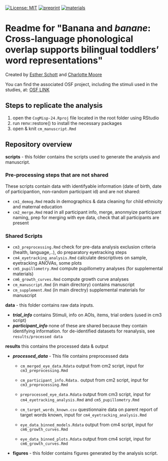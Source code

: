 [![License: MIT](https://img.shields.io/badge/License-MIT-yellow.svg)](https://opensource.org/licenses/MIT)
[![preprint](https://img.shields.io/badge/preprint-https%3A%2F%2Fosf.io%2Fhgdvq%2F-orange)](https://osf.io/hgdvq/)
[![materials](https://img.shields.io/badge/materials-https%3A%2F%2Fosf.io%2Fn9uv4%2F-blue)](https://osf.io/n9uv4/)


# Readme for "Banana and *banane*: Cross-language phonological overlap supports bilingual toddlers’ word representations"

Created by [Esther Schott](https://github.com/e-schott) and [Charlotte Moore](https://github.com/CharlotteMoore927)

You can find the associated OSF project, including the stimuli used in the studies, at: [OSF LINK](https://osf.io/n9uv4/)

## Steps to replicate the analysis
1. open the ```CogMisp-24.Rproj``` file located in the root folder using RStudio
2. run renv::restore() to install the necessary packages
3. open & knit ```cm_manuscript.Rmd```


## Repository overview

**scripts** - this folder contains the scripts used to generate the analysis and manuscript. 

### Pre-processing steps that are not shared 
These scripts contain data with identifyable information (date of birth, date of participantion, non-random participant id) and are not shared:
- ```cm1_demog.Rmd``` reads in demographics & data cleaning for child ethnicity and maternal education
- ```cm2_merge.Rmd``` read in all participant info, merge, anonmyize participant naming, prep for merging with eye data, check that all participants are present

### Shared Scripts
- ```cm3_preprocessing.Rmd``` check for pre-data analysis exclusion criteria (health, language,..), do preparatory eyetracking steps  
- ```cm4_eyetracking_analysis.Rmd``` calculate descriptives on sample, eyetracking ANOVAs, some plots
- ```cm5_pupillometry.Rmd``` compute pupillometry analyses (for supplemental materials)
- ```cm6_growth_curves.Rmd``` compute growth curve analyses
- ```cm_manuscript.Rmd``` (in main directory) contains manuscript
- ```cm_supplement.Rmd``` (in main directry) supplemental materials for manuscript



**data** - this folder contains raw data inputs. 
- ***trial_info*** contains Stimuli, info on AOIs, items, trial orders (used in cm3 script)
- ***participant_info***   none of these are shared because they contain identifying information. for de-identified datasets for reanalysis, see ```results/processed data```


**results** this contains the processed data & output

- ***processed_data*** - This file contains preprocessed data

  + ```cm_merged_eye_data.Rdata``` output from cm2 script, input for ```cm3_preprocessing.Rmd```
  + ```cm_participant_info.Rdata.``` output from cm2 script, input for ```cm3_preprocessing.Rmd``` 
  + ```preprocessed_eye_data.Rdata``` output from cm3 script, input for ```cm4_eyetracking_analysis.Rmd``` and ```cm5_pupillometry.Rmd```
  + ```cm_target_words_known.csv``` questionnaire data on parent report of target words known, input for ```cm4_eyetracking_analysis.Rmd``` 

  + ```eye_data_binned_models.Rdata``` output from cm4 script, input for   ```cm6_growth_curves.Rmd``` 
  + ```eye_data_binned_plots.Rdata``` output from cm4 script, input for ```cm6_growth_curves.Rmd``` 


- **figures** - this folder contains figures generated by the analysis script.

